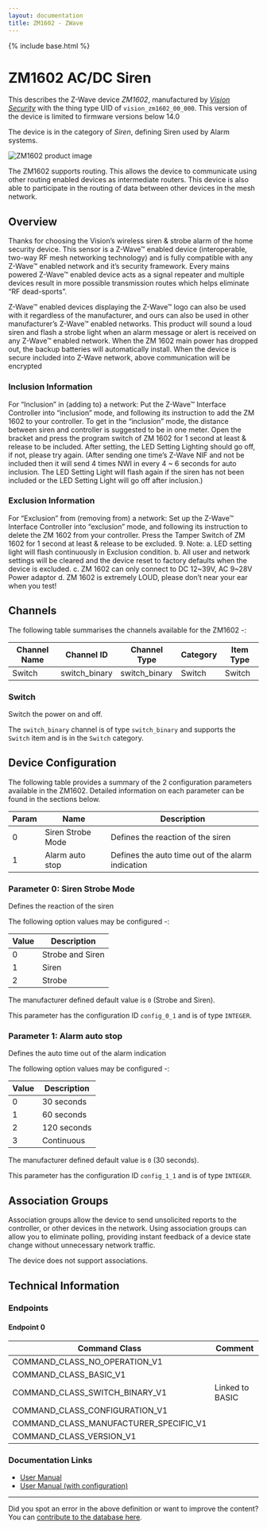 ```yaml
---
layout: documentation
title: ZM1602 - ZWave
---
```


{% include base.html %}

# ZM1602 AC/DC Siren
This describes the Z-Wave device *ZM1602*, manufactured by *[Vision Security](http://www.visionsecurity.com.tw/)* with the thing type UID of ```vision_zm1602_00_000```.
This version of the device is limited to firmware versions below 14.0

The device is in the category of *Siren*, defining Siren used by Alarm systems.

![ZM1602 product image](https://opensmarthouse.org/zwavedatabase/109/image/)


The ZM1602 supports routing. This allows the device to communicate using other routing enabled devices as intermediate routers.  This device is also able to participate in the routing of data between other devices in the mesh network.

## Overview

Thanks for choosing the Vision’s wireless siren & strobe alarm of the home security device. This sensor is a Z-Wave™ enabled device (interoperable, two-way RF mesh networking technology) and is fully compatible with any Z-Wave™ enabled network and it’s security framework. Every mains powered Z-Wave™ enabled device acts as a signal repeater and multiple devices result in more possible transmission routes which helps eliminate “RF dead-sports”.

Z-Wave™ enabled devices displaying the Z-Wave™ logo can also be used with it regardless of the manufacturer, and ours can also be used in other manufacturer’s Z-Wave™ enabled networks. This product will sound a loud siren and flash a strobe light when an alarm message or alert is received on any Z-Wave™ enabled network. When the ZM 1602 main power has dropped out, the backup batteries will automatically install. When the device is secure included into Z-Wave network, above communication will be encrypted

### Inclusion Information

For “Inclusion” in (adding to) a network: Put the Z-Wave™ Interface Controller into “inclusion” mode, and following its instruction to add the ZM 1602 to your controller. To get in the “inclusion” mode, the distance between siren and controller is suggested to be in one meter. Open the bracket and press the program switch of ZM 1602 for 1 second at least & release to be included. After setting, the LED Setting Lighting should go off, if not, please try again. (After sending one time’s Z-Wave NIF and not be included then it will send 4 times NWI in every 4 ~ 6 seconds for auto inclusion. The LED Setting Light will flash again if the siren has not been included or the LED Setting Light will go off after inclusion.)

### Exclusion Information

For “Exclusion” from (removing from) a network: Set up the Z-Wave™ Interface Controller into “exclusion” mode, and following its instruction to delete the ZM 1602 from your controller. Press the Tamper Switch of ZM 1602 for 1 second at least & release to be excluded. 9. Note: a. LED setting light will flash continuously in Exclusion condition. b. All user and network settings will be cleared and the device reset to factory defaults when the device is excluded. c. ZM 1602 can only connect to DC 12~39V, AC 9~28V Power adaptor d. ZM 1602 is extremely LOUD, please don’t near your ear when you test!

## Channels

The following table summarises the channels available for the ZM1602 -:

| Channel Name | Channel ID | Channel Type | Category | Item Type |
|--------------|------------|--------------|----------|-----------|
| Switch | switch_binary | switch_binary | Switch | Switch | 

### Switch
Switch the power on and off.

The ```switch_binary``` channel is of type ```switch_binary``` and supports the ```Switch``` item and is in the ```Switch``` category.



## Device Configuration

The following table provides a summary of the 2 configuration parameters available in the ZM1602.
Detailed information on each parameter can be found in the sections below.

| Param | Name  | Description |
|-------|-------|-------------|
| 0 | Siren Strobe Mode | Defines the reaction of the siren |
| 1 | Alarm auto stop | Defines the auto time out of the alarm indication |

### Parameter 0: Siren Strobe Mode

Defines the reaction of the siren

The following option values may be configured -:

| Value  | Description |
|--------|-------------|
| 0 | Strobe and Siren |
| 1 | Siren |
| 2 | Strobe |

The manufacturer defined default value is ```0``` (Strobe and Siren).

This parameter has the configuration ID ```config_0_1``` and is of type ```INTEGER```.


### Parameter 1: Alarm auto stop

Defines the auto time out of the alarm indication

The following option values may be configured -:

| Value  | Description |
|--------|-------------|
| 0 | 30 seconds |
| 1 | 60 seconds |
| 2 | 120 seconds |
| 3 | Continuous |

The manufacturer defined default value is ```0``` (30 seconds).

This parameter has the configuration ID ```config_1_1``` and is of type ```INTEGER```.


## Association Groups

Association groups allow the device to send unsolicited reports to the controller, or other devices in the network. Using association groups can allow you to eliminate polling, providing instant feedback of a device state change without unnecessary network traffic.

The device does not support associations.
## Technical Information

### Endpoints

#### Endpoint 0

| Command Class | Comment |
|---------------|---------|
| COMMAND_CLASS_NO_OPERATION_V1| |
| COMMAND_CLASS_BASIC_V1| |
| COMMAND_CLASS_SWITCH_BINARY_V1| Linked to BASIC|
| COMMAND_CLASS_CONFIGURATION_V1| |
| COMMAND_CLASS_MANUFACTURER_SPECIFIC_V1| |
| COMMAND_CLASS_VERSION_V1| |

### Documentation Links

* [User Manual](https://opensmarthouse.org/zwavedatabase/109/reference/vision-zm1602-manual-us.pdf)
* [User Manual (with configuration)](https://opensmarthouse.org/zwavedatabase/109/reference/ZM-1602-5-Siren-20150507.pdf)

---

Did you spot an error in the above definition or want to improve the content?
You can [contribute to the database here](https://opensmarthouse.org/zwavedatabase/109).
